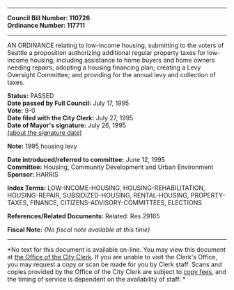 * * * * *  
  
**Council Bill Number: [](#h0)[](#h2)110726**   
**Ordinance Number: 117711**  
  
* * * * *  
  
AN ORDINANCE relating to low-income housing, submitting to the voters of Seattle a proposition authorizing additional regular property taxes for low-income housing, including assistance to home buyers and home owners needing repairs; adopting a housing financing plan; creating a Levy Oversight Committee; and providing for the annual levy and collection of taxes.  
  
**Status:** PASSED   
**Date passed by Full Council:** July 17, 1995   
**Vote:** 9-0   
**Date filed with the City Clerk:** July 27, 1995   
**Date of Mayor's signature:** July 26, 1995   
[(about the signature date)](/~public/approvaldate.htm)   
  
**Note:** 1995 housing levy  
  
  
**Date introduced/referred to committee:** June 12, 1995   
**Committee:** Housing, Community Development and Urban Environment   
**Sponsor:** HARRIS   
  
**Index Terms:** LOW-INCOME-HOUSING, HOUSING-REHABILITATION, HOUSING-REPAIR, SUBSIDIZED-HOUSING, RENTAL-HOUSING, PROPERTY-TAXES, FINANCE, CITIZENS-ADVISORY-COMMITTEES, ELECTIONS  
  
**References/Related Documents:** Related: Res 29165  
  
**Fiscal Note:** *(No fiscal note available at this time)*  
  
* * * * *  
  
*No text for this document is available on-line. You may view this document at [the Office of the City Clerk](http://www.seattle.gov/leg/clerk/contactUs.htm). If you are unable to visit the Clerk's Office, you may request a copy or scan be made for you by Clerk staff. Scans and copies provided by the Office of the City Clerk are subject to [copy fees](http://clerk.seattle.gov/~public/clerkfees.htm), and the timing of service is dependent on the availability of staff. *  
  
  

